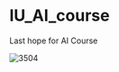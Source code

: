# IU_AI_course
Last hope for AI Course

![3504](https://github.com/Khim3/IU_AI_course/assets/92194378/39bf5970-afd6-45bd-9787-8146de9fa67f)
